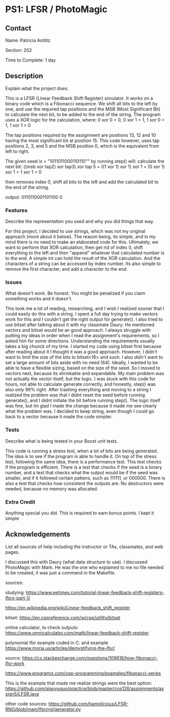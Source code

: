 # PS1: LFSR / PhotoMagic

## Contact
Name: Patricia Antlitz

Section: 202

Time to Complete: 1 day


## Description
Explain what the project does.

This is a LFSR (Linear Feedback Shift Register) simulator. It works on a binary code which is a Fibonacci sequence. We shift all bits to the left by one, and use the required tap positions and the MSB (Most Significant Bit) to calculate the next bit, to be added to the end of the string. The program uses a XOR logic for the calculation, where: 
0 xor 0 = 0,
0 xor 1 = 1,
1 xor 0 = 1,
1 xor 1 = 0

The tap positions required by the assignment are positions 13, 12 and 10 having the most significant bit at position 15. This code however, uses tap positions 2, 3, and 5 and the MSB position 0, which is the equivalent from left to right.

The given seed is = "1011011000110110""
by running step() will:
calculate the next bit:
((msb xor tap2) xor tap3) xor tap 5 = 
((1 xor 1) xor 1) xor 1 =
(0 xor 1) xor 1 =
1 xor 1 = 0

then removes index 0, shift all bits to the left and add the calculated bit to the end
of the string.

output:
0110110001101100 0

### Features
Describe the representation you used and why you did things that way.

For this project, I decided to use strings, which was not my original approach (more about it below). The reason being, its simple, and in my mind there is no need to make an elaborated code for this. Ultimately, we want to perform that XOR calculation, then get rid of index 0, shift everything to the left and then "append" whatever that calculated number is to the end. A simple int can hold the result of the XOR calculation. And the characters of a string can be accessed by index number. Its also simple to remove the first character, and add a character to the end. 

### Issues
What doesn't work.  Be honest.  You might be penalized if you claim something works and it doesn't.

This took me a lot of reading, researching, and I wish I realized sooner that I could easily do this with a string. I spent a full day trying to make vectors work for this and I couldn't get the right output for generate(). I also tried to use bitset after talking about it with my classmate Daury. He mentioned vectors and bitset would be an good approach. I always struggle with putting my ideas in order when I read the assignment's requirements, so I asked him for some directions. Understanding the requirements usually takes a big chunck of my time. 
I started my code using bitset first because after reading about it I thought it was a good approach. However, I didn't want to limit the size of the bits to bitset<16> and such. I also didn't want to set a large amount of bits aside with no need (64). Ideally, I wanted to be able to have a flexible sizing, based on the size of the seed.
So I moved to vectors next, because its shrinkable and expandable. My main problem was not actually the vector itself, but the logic. I was stuck with this code for hours, not able to calculate generate correctly, and honestly, step() was also only 99% right. After trashing everything and moving to a string I realized the problem was that I didnt reset the seed before running generate(), and I didnt initiate the bit before running step(). The logic itself was fine, but Im glad I made the change because it made me see clearly what the problem was. I decided to keep string, even though I could go back to a vector because it made the code simpler.

### Tests
Describe what is being tested in your Boost unit tests.

This code is running a stress test, when a lot of bits are being generated. The idea is to see if the program is able to handle it. On top of the stress test, following the same idea, there is a performance test. This test checks if the program is efficient. There is a test that checks if the seed is a binary number, and a test that checks what the output would be if the seed was smaller, and if it followed certain pattens, such as 111111, or 000000. There is also a test that checks how consistent the outputs are. No destructors were needed, because no memory was allocated.

### Extra Credit
Anything special you did. This is required to earn bonus points.
I kept it simple

## Acknowledgements
List all sources of help including the instructor or TAs, classmates, and web pages.

I discussed this with Daury (what data structure to use).
I discussed PhotoMagic with Mark. He was the one who explained to me no file needed to be created, it was just a command in the Makefile.

sources:

studying:
https://www.eetimes.com/tutorial-linear-feedback-shift-registers-lfsrs-part-1/

https://en.wikipedia.org/wiki/Linear-feedback_shift_register

bitset:
https://en.cppreference.com/w/cpp/utility/bitset

online calculator, to check outputs:
https://www.omnicalculator.com/math/linear-feedback-shift-register

polynomial lfsr example coded in C: and example 
https://www.moria.us/articles/demystifying-the-lfsr/

source: 
https://cs.stackexchange.com/questions/109618/how-fibonacci-lfsr-work

https://www.programiz.com/cpp-programming/examples/fibonacci-series

This is the example that made me realize strings were the best option:
https://github.com/qiaoyuguo/practice/blob/master/cos126/assignments/assign5/LFSR.java

other code sources:
https://github.com/hamolicious/LFSR-RNG/blob/main/lfsrrng/generator.py





